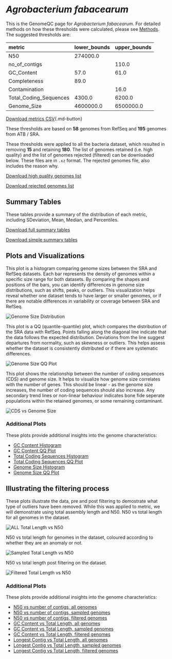 # *Agrobacterium fabacearum*

This is the GenomeQC page for *Agrobacterium fabacearum*. For detailed methods on how these thresholds were calculated, please see [Methods](../../methods.md).
The suggested thresholds are: 

| metric                 | lower_bounds   | upper_bounds   |
|:-----------------------|:---------------|:---------------|
| N50                    | 274000.0       |                |
| no_of_contigs          |                | 110.0          |
| GC_Content             | 57.0           | 61.0           |
| Completeness           | 89.0           |                |
| Contamination          |                | 16.0           |
| Total_Coding_Sequences | 4300.0         | 6200.0         |
| Genome_Size            | 4600000.0      | 6500000.0      |

[Download metrics CSV](Agrobacterium_fabacearum_metrics.csv){.md-button}


These thresholds are based on **58** genomes from RefSeq and **195** genomes from ATB / SRA.

These thresholds were applied to all the bacteria dataset, which resulted in removing **15** and retaining **180**.
The list of genomes retained (i.e. high quality) and the list of genomes rejected (filtered) can be downloaded below. These files are in `.xz` format. The rejected genomes file, also includes the reason why.

[Download high quality genomes list](Agrobacterium_fabacearum_high_quality_genomes.csv.xz)


[Download rejected genomes list](Agrobacterium_fabacearum_filtered_out_genomes.csv.xz)



## Summary Tables
These tables provide a summary of the distribution of each metric, including SDeviation, Mean, Median, and Percentiles.

[Download full summary tables](summary.csv)

[Download simple summary tables](selected_summary.csv)

## Plots and Visualizations

This plot is a histogram comparing genome sizes between the SRA and RefSeq datasets. Each bar represents the density of genomes within a specific size range for both datasets. By comparing the shapes and positions of the bars, you can identify differences in genome size distributions, such as shifts, peaks, or outliers. This visualization helps reveal whether one dataset tends to have larger or smaller genomes, or if there are notable differences in variability or coverage between SRA and RefSeq.

![Genome Size Distribution](Genome_Size_refseq_histogram_kde.png)

This plot is a QQ (quantile-quantile) plot, which compares the distribution of the SRA data with RefSeq. Points falling along the diagonal line indicate that the data follows the expected distribution. Deviations from the line suggest departures from normality, such as skewness or outliers. This helps assess whether the dataset is consistently distributed or if there are systematic differences.

![Genome Size QQ Plot](Genome_Size_refseq_qqplot.png)

This plot shows the relationship between the number of coding sequences (CDS) and genome size. It helps to visualize how genome size correlates with the number of genes. This should be linear - as the genome size increases, the number of coding sequences should also increase. Any secondary trend lines or non-linear behaviour indicates bone fide seperate populations within the retained genomes, or some remaining contaminant. 

![CDS vs Genome Size](Agrobacterium_fabacearum_CDS_vs_Genome_Size.png)

### Additional Plots

These plots provide additional insights into the genome characteristics:

- [GC Content Histogram](GC_Content_refseq_histogram_kde.png)
- [GC Content QQ Plot](GC_Content_refseq_qqplot.png)
- [Total Coding Sequences Histogram](Total_Coding_Sequences_refseq_histogram_kde.png)
- [Total Coding Sequences QQ Plot](Total_Coding_Sequences_refseq_qqplot.png)
- [Genome Size Histogram](Genome_Size_refseq_histogram_kde.png)
- [Genome Size QQ Plot](Genome_Size_refseq_qqplot.png)
## Illustrating the filtering process
These plots illustrate the data, pre and post filtering to demostrate what type of outliers have been removed. While this was applied to metric, we will demonstrate using total assembly length and N50.
N50 vs total length for all genomes in the dataset.

![ALL Total Length vs N50](Agrobacterium_fabacearum_all_total_length_N50.png)

N50 vs total length for genomes in the dataset, coloured according to whether they are an anomaly or not.

![Sampled Total Length vs N50](Agrobacterium_fabacearum_sample_total_length_N50.png)

N50 vs total length post filtering on the dataset.

![Filtered Total Length vs N50](Agrobacterium_fabacearum_filt_total_length_N50.png)

### Additional Plots

These plots provide additional insights into the genome characteristics:

- [N50 vs number of contigs, all genomes](Agrobacterium_fabacearum_all_N50_number.png)
- [N50 vs number of contigs, sampled genomes](Agrobacterium_fabacearum_sample_N50_number.png)
- [N50 vs number of contigs, filtered genomes](Agrobacterium_fabacearum_filt_N50_number.png)
- [GC Content vs Total Length, all genomes](Agrobacterium_fabacearum_all_total_length_GC_Content.png)
- [GC Content vs Total Length, sampled genomes](Agrobacterium_fabacearum_sample_total_length_GC_Content.png)
- [GC Content vs Total Length, filtered genomes](Agrobacterium_fabacearum_filt_total_length_GC_Content.png)
- [Longest Contig vs Total Length, all genomes](Agrobacterium_fabacearum_all_total_length_longest.png)
- [Longest Contig vs Total Length, sampled genomes](Agrobacterium_fabacearum_sample_total_length_longest.png)
- [Longest Contig vs Total Length, filtered genomes](Agrobacterium_fabacearum_filt_total_length_longest.png)
